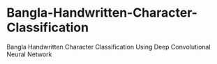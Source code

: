 # Bangla-Handwritten-Character-Classification
Bangla Handwritten Character Classification Using Deep Convolutional Neural Network
